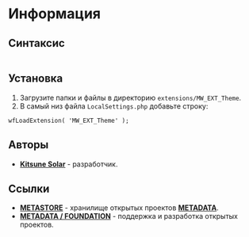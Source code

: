 # Информация

## Синтаксис

```

```

## Установка

1. Загрузите папки и файлы в директорию `extensions/MW_EXT_Theme`.
2. В самый низ файла `LocalSettings.php` добавьте строку:

```
wfLoadExtension( 'MW_EXT_Theme' );
```

## Авторы

- [**Kitsune Solar**](https://kitsune.solar/) - разработчик.

## Ссылки

- [**METASTORE**](https://metastore.pro/) - хранилище открытых проектов [**METADATA**](https://metadata.foundation/).
- [**METADATA / FOUNDATION**](https://metadata.foundation/) - поддержка и разработка открытых проектов.
